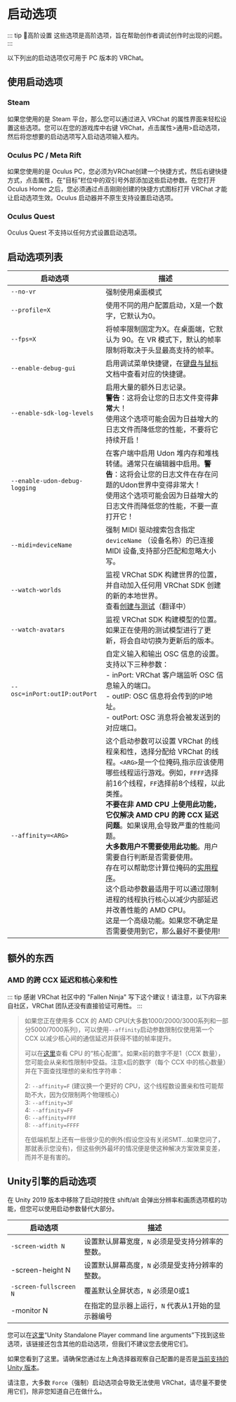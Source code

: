 # 启动选项

::: tip 📘高阶设置
这些选项是高阶选项，旨在帮助创作者调试创作时出现的问题。
:::

以下列出的启动选项仅可用于 PC 版本的 VRChat。

## 使用启动选项

### Steam

如果您使用的是 Steam 平台，那么您可以通过进入 VRChat 的属性界面来轻松设置这些选项。您可以在您的游戏库中右键 VRChat，点击属性>通用>启动选项，然后将您想要的启动选项写入启动选项输入框内。

### Oculus PC / Meta Rift

如果您使用的是 Oculus PC，您必须为VRChat创建一个快捷方式，然后右键快捷方式，点击属性，在“目标”栏位中的双引号外部添加这些启动参数。在您打开 Oculus Home 之后，您必须通过点击刚刚创建的快捷方式图标打开 VRChat 才能让启动选项生效。Oculus 启动器并不原生支持设置启动选项。

### Oculus Quest

Oculus Quest 不支持以任何方式设置启动选项。

## 启动选项列表

| 启动选项                      | 描述                                                                                                                                                                                                                                                                                                                                                                                                                                                                                                                                                                                                                    |
| ----------------------------- | ----------------------------------------------------------------------------------------------------------------------------------------------------------------------------------------------------------------------------------------------------------------------------------------------------------------------------------------------------------------------------------------------------------------------------------------------------------------------------------------------------------------------------------------------------------------------------------------------------------------------- |
| `--no-vr`                     | 强制使用桌面模式                                                                                                                                                                                                                                                                                                                                                                                                                                                                                                                                                                                                        |
| `--profile=X`                 | 使用不同的用户配置启动，X是一个数字，它默认为0。                                                                                                                                                                                                                                                                                                                                                                                                                                                                                                                                                                        |
| `--fps=X`                     | 将帧率限制固定为X。在桌面端，它默认为 90。在 VR 模式下，默认的帧率限制将取决于头显最高支持的帧率。                                                                                                                                                                                                                                                                                                                                                                                                                                                                                                                      |
| `--enable-debug-gui`          | 启用调试菜单快捷键，在[键盘与鼠标](/docs.vrchat.com/OVERVIEW/controls/keyboard-and-mouse)文档中查看对应的快捷键。                                                                                                                                                                                                                                                                                                                                                                                                                                                                                                       |
| `--enable-sdk-log-levels`     | 启用大量的额外日志记录。<br>**警告**：这将会让您的日志文件变得**非常**大！<br>使用这个选项可能会因为日益增大的日志文件而降低您的性能，不要将它持续开启！                                                                                                                                                                                                                                                                                                                                                                                                                                                                |
| `--enable-udon-debug-logging` | 在客户端中启用 Udon 堆内存和堆栈转储。通常只在编辑器中启用。**警告**：这将会让您的日志文件在存在问题的Udon世界中变得非常大！<br>使用这个选项可能会因为日益增大的日志文件而降低您的性能，不要一直打开它！                                                                                                                                                                                                                                                                                                                                                                                                                |
| `--midi=deviceName`           | 强制 MIDI 驱动搜索包含指定 `deviceName` （设备名称）的已连接 MIDI 设备,支持部分匹配和忽略大小写。                                                                                                                                                                                                                                                                                                                                                                                                                                                                                                                       |
| `--watch-worlds`              | 监视 VRChat SDK 构建世界的位置，并自动加入任何用 VRChat SDK 创建的新的本地世界。<br>查看[创建与测试](/creators.vrchat.com/worlds/udon/using-build-test.md)（翻译中）                                                                                                                                                                                                                                                                                                                                                                                                                                                    |
| `--watch-avatars`             | 监视 VRChat SDK 构建模型的位置。如果正在使用的测试模型进行了更新，将会自动切换为更新后的版本。                                                                                                                                                                                                                                                                                                                                                                                                                                                                                                                          |
| `--osc=inPort:outIP:outPort`  | 自定义输入和输出 OSC 信息的设置。<br>支持以下三种参数：<br>- inPort: VRChat 客户端监听 OSC 信息输入的端口。<br>- outIP: OSC 信息将会传到的IP地址。<br>- outPort: OSC 消息将会被发送到的对应端口。                                                                                                                                                                                                                                                                                                                                                                                                                       |
| `--affinity=<ARG>`            | 这个启动参数可以设置 VRChat 的线程亲和性，选择分配给 VRChat 的线程。`<ARG>`是一个位掩码,指示应该使用哪些线程运行游戏。例如，`FFFF`选择前16个线程，`FF`选择前8个线程，以此类推。<br>**不要在非 AMD CPU 上使用此功能，它仅解决 AMD CPU 的跨 CCX 延迟问题**。如果误用,会导致严重的性能问题。<br>**大多数用户不需要使用此功能**。用户需要自行判断是否需要使用。<br>存在可以帮助您计算位掩码的[实用程序](https://bitsum.com/tools/cpu-affinity-calculator/)。<br>这个启动参数最适用于可以通过限制进程的线程执行核心以减少内部延迟并改善性能的 AMD CPU。<br>这是一个高级功能。如果您不确定是否需要使用到它，那么最好不要使用! |

## 额外的东西

### AMD 的跨 CCX 延迟和核心亲和性

::: tip
感谢 VRChat 社区中的 "Fallen Ninja" 写下这个建议！请注意，以下内容来自社区，VRChat 团队还没有直接验证可用性。
:::

> 如果您正在使用多 CCX 的 AMD CPU(大多数1000/2000/3000系列和一部分5000/7000系列)，可以使用`--affinity`启动参数限制仅使用第一个 CCX 以减少核心间的通信延迟并获得不错的帧率提升。
> 
> 可以在[这里](https://en.wikipedia.org/wiki/List\_of\_AMD\_Ryzen\_processors)查看 CPU 的“核心配置”。如果x前的数字不是1（CCX 数量），您可能会从亲和性限制中受益。注意x后的数字（每个 CCX 中的核心数量）并在下面查找理想的亲和性字符串：
> 
> 2: `--affinity=F` (建议换一个更好的 CPU，这个线程数设置亲和性可能帮助不大，因为仅限制两个物理核心)<br>
> 3: `--affinity=3F`<br>
> 4: `--affinity=FF`<br>
> 6: `--affinity=FFF`<br>
> 8: `--affinity=FFFF`<br>
> 
> 在低端机型上还有一些很少见的例外(假设您没有关闭SMT...如果您问了，那就表示您没有)，但这些例外最坏的情况便是使这种解决方案效果变差，而并不是有害的。

## Unity引擎的启动选项

在 Unity 2019 版本中移除了启动时按住 shift/alt 会弹出分辨率和画质选项框的功能，但您可以使用启动参数替代大部分。

| 启动选项               | 描述                                              |
| ---------------------- | ------------------------------------------------- |
| `-screen-width N`      | 设置默认屏幕宽度，`N` 必须是受支持分辨率的整数。  |
| -screen-height N       | 设置默认屏幕高度，`N` 必须是受支持分辨率的整数。  |
| `-screen-fullscreen N` | 覆盖默认全屏状态，`N` 必须是0或1                  |
| -monitor N             | 在指定的显示器上运行，`N` 代表从1开始的显示器编号 |

您可以在[这里](https://docs.unity3d.com/Manual/CommandLineArguments.html)“Unity Standalone Player command line arguments”下找到这些选项，该链接还包含其他的启动选项，但我们不建议您去使用它们。

如果您看到了这里。请确保您通过左上角选择器观察自己配置的是否是[当前支持的 Unity 版本](/creators.vrchat.com/sdk/upgrade/current-unity-version.md)。

请注意，大多数 `Force`（强制）启动选项会导致无法使用 VRChat，请尽量不要使用它们，除非您知道自己在做什么。